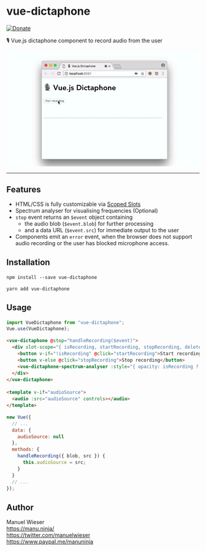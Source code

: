 # vue-dictaphone

[![Donate](https://img.shields.io/badge/Donate-PayPal-blue.svg)](https://www.paypal.me/manuninja)

🎙️ Vue.js dictaphone component to record audio from the user

![](dictaphone.gif)

---

## Features

* HTML/CSS is fully customizable via [Scoped Slots](https://vuejs.org/v2/guide/components-slots.html#Scoped-Slots)
* Spectrum analyser for visualising frequencies (Optional)
* `stop` event returns an `$event` object containing
  * the audio blob (`$event.blob`) for further processing 
  * and a data URL (`$event.src`) for immediate output to the user
* Components emit an `error` event, when the browser does not support audio recording or the user has blocked microphone access.

## Installation

```
npm install --save vue-dictaphone
```

```
yarn add vue-dictaphone
```

## Usage

```js
import VueDictaphone from "vue-dictaphone";
Vue.use(VueDictaphone);
```

```html
<vue-dictaphone @stop="handleRecording($event)">
  <div slot-scope="{ isRecording, startRecording, stopRecording, deleteRecording }">
    <button v-if="!isRecording" @click="startRecording">Start recording</button>
    <button v-else @click="stopRecording">Stop recording</button>
    <vue-dictaphone-spectrum-analyser :style="{ opacity: isRecording ? 1 : .5 }"/>
  </div>
</vue-dictaphone>

<template v-if="audioSource">
  <audio :src="audioSource" controls></audio>
</template>
```

```js
new Vue({
  // ... 
  data: {
    audioSource: null
  },
  methods: {
    handleRecording({ blob, src }) {
      this.audioSource = src;
    }
  }
  // ... 
});
```

## Author

Manuel Wieser<br>
<https://manu.ninja/><br>
<https://twitter.com/manuelwieser><br>
<https://www.paypal.me/manuninja><br>
